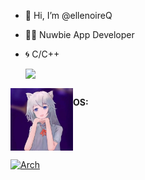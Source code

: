 - 👋 Hi, I’m @ellenoireQ
- 🧑‍💻 Nuwbie App Developer
- 🌀 C/C++


    <img src="https://github-readme-stats.vercel.app/api/top-langs/?username=anuraghazra&layout=compact&show_icons=true&title_color=ffffff&icon_color=34abeb&text_color=daf7dc&bg_color=151515" style="vertical-align: top;" />
    
<div style="display: flex">
    <img width="100"  height="100" src="./profile.jpg" />
    <p><strong>OS:</strong></p>
</div>

[![Arch](https://skillicons.dev/icons?i=linux,arch,windows&theme=dark)](https://skillicons.dev)

<!---
ellenoireQ/ellenoireQ is a ✨ special ✨ repository because its `README.md` (this file) appears on your GitHub profile.
You can click the Preview link to take a look at your changes.
--->
